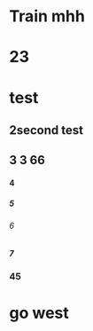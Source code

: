 # Train mhh
# 23
# test
## 2second test 
## 3 3 66 
#### 4 
##### 5
###### 6
##### 7
### 45

# go west
